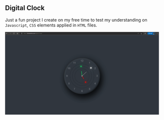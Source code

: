 ## Digital Clock

Just a fun project I create on my free time to test my understanding on `Javascript`, `CSS` elements applied in `HTML` files.

[![](digital-clock.gif)](https://kimmohito.com/digital-clock)
